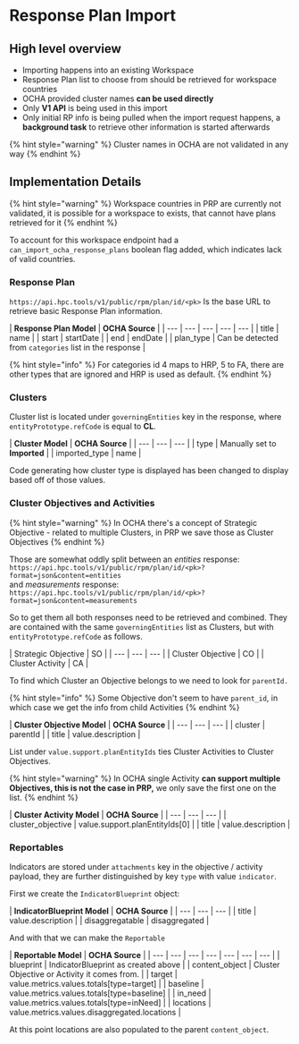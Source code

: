 # Response Plan Import

## High level overview

* Importing happens into an existing Workspace
* Response Plan list to choose from should be retrieved for workspace countries
* OCHA provided cluster names **can be used directly**
* Only **V1 API** is being used in this import
* Only initial RP info is being pulled when the import request happens, a **background task** to retrieve other information is started afterwards

{% hint style="warning" %}
Cluster names in OCHA are not validated in any way
{% endhint %}

## Implementation Details

{% hint style="warning" %}
Workspace countries in PRP are currently not validated,  it is possible for a workspace to exists, that cannot have plans retrieved for it
{% endhint %}

To account for this workspace endpoint had a `can_import_ocha_response_plans` boolean flag added, which indicates lack of valid countries.

### Response Plan

`https://api.hpc.tools/v1/public/rpm/plan/id/<pk>` Is the base URL to retrieve basic Response Plan information.

| **Response Plan Model** | **OCHA Source** |
| --- | --- | --- | --- | --- |
| title | name |
| start | startDate |
| end | endDate |
| plan\_type | Can be detected from `categories` list in the response |

{% hint style="info" %}
For categories id 4 maps to HRP, 5 to FA, there are other types that are ignored and HRP is used as default.
{% endhint %}

### Clusters

Cluster list is located under `governingEntities` key in the response, where `entityPrototype.refCode` is equal to **CL**.

| **Cluster Model** | **OCHA Source** |
| --- | --- | --- |
| type | Manually set to **Imported** |
| imported\_type | name |

Code generating how cluster type is displayed has been changed to display based off of those values.

### Cluster Objectives and Activities

{% hint style="warning" %}
In OCHA there's a concept of Strategic Objective - related to multiple Clusters, in PRP we save those as Cluster Objectives
{% endhint %}

Those are somewhat oddly split between an _entities_ response:  
`https://api.hpc.tools/v1/public/rpm/plan/id/<pk>?format=json&content=entities`   
and _measurements_ response:  
`https://api.hpc.tools/v1/public/rpm/plan/id/<pk>?format=json&content=measurements`

So to get them all both responses need to be retrieved and combined. They are contained with the same `governingEntities` list as Clusters, but with `entityPrototype.refCode` as follows.

| Strategic Objective | SO |
| --- | --- | --- |
| Cluster Objective | CO |
| Cluster Activity | CA |

To find which Cluster an Objective belongs to we need to look for `parentId.`

{% hint style="info" %}
Some Objective don't seem to have `parent_id`, in which case we get the info from child Activities
{% endhint %}

| **Cluster Objective Model** | **OCHA Source** |
| --- | --- | --- |
| cluster | parentId |
| title | value.description |

List under `value.support.planEntityIds` ties Cluster Activities to Cluster Objectives.

{% hint style="warning" %}
In OCHA single Activity **can support multiple Objectives, this is not the case in PRP,** we only save the first one on the list.
{% endhint %}

| **Cluster Activity Model** | **OCHA Source** |
| --- | --- | --- |
| cluster\_objective | value.support.planEntityIds\[0\] |
| title | value.description |

### Reportables

Indicators are stored under `attachments` key in the objective / activity payload, they are further distinguished by key `type` with value `indicator`.

First we create the `IndicatorBlueprint` object:

| **IndicatorBlueprint Model** | **OCHA Source** |
| --- | --- | --- |
| title | value.description |
| disaggregatable | disaggregated |

And with that we can make the `Reportable`

| **Reportable Model** | **OCHA Source** |
| --- | --- | --- | --- | --- | --- | --- |
| blueprint | IndicatorBlueprint as created above |
| content\_object | Cluster Objective or Activity it comes from. |
| target | value.metrics.values.totals\[type=target\] |
| baseline | value.metrics.values.totals\[type=baseline\] |
| in\_need | value.metrics.values.totals\[type=inNeed\] |
| locations | value.metrics.values.disaggregated.locations |

At this point locations are also populated to the parent `content_object`.

